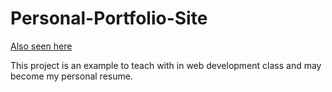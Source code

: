 # Personal-Portfolio-Site

[Also seen here](https://codepen.io/IanM775/full/YzeJWGP)

This project is an example to teach with in web development class and may become my personal resume.
